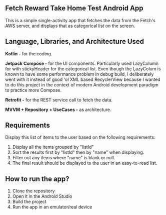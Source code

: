 ## Fetch Reward Take Home Test Android App
This is a simple single-activity app that fetches the data from the Fetch's AWS server, and displays that as categorical list on the screen. 

## Language, Libraries, and Architecture Used
**Kotlin -**
for the coding.

**Jetpack Compose -**
for the UI components. Particularly used LazyColumn for with stickyHeader for the categorical list. Even though the LazyColum is known to have some performance problem in debug build, I deliberately went with it instead of good 'ol XML based RecyclerView because I wanted to do this project in the context of modern Android development paradigm to practice more Compose. 

**Retrofit -**
for the REST service call to fetch the data.

**MVVM + Repository + UseCases -**
as architecture. 



## Requirements

Display this list of items to the user based on the following requirements:

1. Display all the items grouped by "listId"
2. Sort the results first by "listId" then by "name" when displaying.
3. Filter out any items where "name" is blank or null.
4. The final result should be displayed to the user in an easy-to-read list.

## How to run the app?

1. Clone the repository
2. Open it in the Android Studio
3. Build the project
4. Run the app in an emulator/real device
